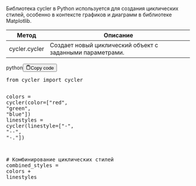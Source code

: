 <p>Библиотека cycler в Python используется для создания циклических стилей,
особенно в контексте графиков и диаграмм в библиотеке Matplotlib.</p>
<table>
<thead>
<tr>
<th>Метод</th>
<th>Описание</th>
</tr>
</thead>
<tbody>
<tr>
<td>cycler.cycler</td>
<td>Создает новый циклический объект с заданными параметрами.</td>
</tr>
</tbody>
</table>
<div class="code-element"><div class="lang-line"><text>python</text><button class="copy-button"id="code90505e3b69f3c4a8de26130ee4e58277b"onclick="copyCode(code90505e3b69f3c4a8de26130ee4e58277, code90505e3b69f3c4a8de26130ee4e58277b)"><svg stroke="currentColor"fill="none"stroke-width="2"viewBox="0 0 24 24"stroke-linecap="round"stroke-linejoin="round"class="h-4 w-4"height="1em"width="1em"xmlns="http://www.w3.org/2000/svg"><path d="M16 4h2a2 2 0 0 1 2 2v14a2 2 0 0 1-2 2H6a2 2 0 0 1-2-2V6a2 2 0 0 1 2-2h2"></path><rect x="8" y="2" width="8" height="4" rx="1" ry="1"></rect></svg><text>Copy code</text></button></div><div class="code" id="code90505e3b69f3c4a8de26130ee4e58277"><div class="highlight"><pre><span></span><span class="kn">from</span> <span class="nn">cycler</span> <span class="kn">import</span> <span class="n">cycler</span>

<span class="n">colors</span> <span class="o">=</span> <span class="n">cycler</span><span class="p">(</span><span class="n">color</span><span class="o">=</span><span class="p">[</span><span class="s2">&quot;red&quot;</span><span class="p">,</span> <span class="s2">&quot;green&quot;</span><span class="p">,</span> <span class="s2">&quot;blue&quot;</span><span class="p">])</span>
<span class="n">linestyles</span> <span class="o">=</span> <span class="n">cycler</span><span class="p">(</span><span class="n">linestyle</span><span class="o">=</span><span class="p">[</span><span class="s2">&quot;-&quot;</span><span class="p">,</span> <span class="s2">&quot;--&quot;</span><span class="p">,</span> <span class="s2">&quot;-.&quot;</span><span class="p">])</span>

<span class="c1"># Комбинирование циклических стилей</span>
<span class="n">combined_styles</span> <span class="o">=</span> <span class="n">colors</span> <span class="o">+</span> <span class="n">linestyles</span>
</pre></div></div></div>